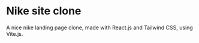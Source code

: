 # Nike site clone

A nice nike landing page clone, made with React.js and Tailwind CSS, using Vite.js.

